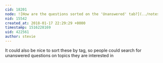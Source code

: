 ```yaml
---
cid: 18201
node: ![How are the questions sorted on the 'Unanswered' tab?](../notes/stevie/01-17-2018/how-are-the-questions-sorted-on-the-unanswered-tab)
nid: 15542
created_at: 2018-01-17 22:29:29 +0000
timestamp: 1516228169
uid: 422561
author: stevie
---
```


It could also be nice to sort these by tag, so people could search for unanswered questions on topics they are interested in 